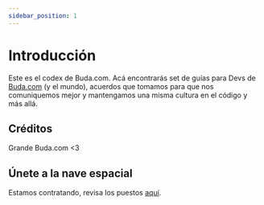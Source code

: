 ```yaml
---
sidebar_position: 1
---
```


# Introducción

Este es el codex de Buda.com. Acá encontrarás set de guías para Devs de [Buda.com](https://www.buda.com/chile) (y el mundo), acuerdos que tomamos para que nos comuniquemos mejor y mantengamos una misma cultura en el código y más allá.

## Créditos

Grande Buda.com <3

## Únete a la nave espacial

Estamos contratando, revisa los puestos [aquí](https://www.buda.com/trabaja-en-buda).
